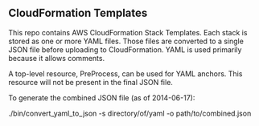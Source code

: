 CloudFormation Templates
------------------------

This repo contains AWS CloudFormation Stack Templates. Each stack is stored as
one or more YAML files. Those files are converted to a single JSON file before
uploading to CloudFormation. YAML is used primarily because it allows
comments.

A top-level resource, PreProcess, can be used for YAML anchors. This resource
will not be present in the final JSON file.

To generate the combined JSON file (as of 2014-06-17):

  ./bin/convert_yaml_to_json -s directory/of/yaml -o path/to/combined.json

